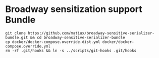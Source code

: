 Broadway sensitization support Bundle
=====

```shell
git clone https://github.com/matiux/broadway-sensitive-serializer-bundle.git && cd broadway-sensitive-serializer-bundle
cp docker/docker-compose.override.dist.yml docker/docker-compose.override.yml
rm -rf .git/hooks && ln -s ../scripts/git-hooks .git/hooks
```